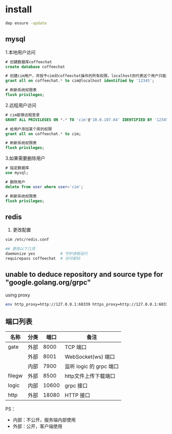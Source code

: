 # install

```bash
dep ensure -update
```

## mysql

1.本地用户访问

```sql
# 创建数据库coffeechat
create database coffeechat

# 创建cim用户，并授予cim对coffeechat操作的所有权限，localhost则代表这个用户只能在localhost进行登录
grant all on coffeechat.* to cim@localhost identified by '12345';

# 刷新系统权限表
flush privileges;
```

2.远程用户访问

```sql
# cim能够远程登录
GRANT ALL PRIVILEGES ON *.* TO 'cim'@'10.0.107.64' IDENTIFIED BY '12345' WITH GRANT OPTION;

# 给用户添加某个库的权限
grant all on coffeechat.* to cim;

# 刷新系统权限表
flush privileges;
```

3.如果需要删除用户

```sql
# 指定数据库
use mysql;

# 删除用户
delete from user where user='cim';

# 刷新系统权限表
flush privileges;
```

## redis

1. 更改配置
```bash
vim /etc/redis.conf

## 更改以下几项
daemonize yes           # 守护进程运行
requirepass coffeechat  # 访问密码
```

## unable to deduce repository and source type for "google.golang.org/grpc"

using proxy

```bash
env http_proxy=http://127.0.0.1:60339 https_proxy=http://127.0.0.1:60339 dep ensure -v
```

## 端口列表

| 名称  | 分类 | 端口  | 备注                    |
| ----- | ---- | ----- | ----------------------- |
| gate  | 外部 | 8000  | TCP 端口                |
|       | 外部 | 8001  | WebSocket(ws) 端口      |
|       | 内部 | 7900  | 监听 logic 的 grpc 端口 |
| filegw| 外部 | 8500  | http文件上传下载端口     |
| logic | 内部 | 10600 | grpc 接口               |
| http  | 外部 | 18080 | HTTP 接口               |

PS：

- 内部：不公开，服务端内部使用
- 外部：公开，客户端使用
